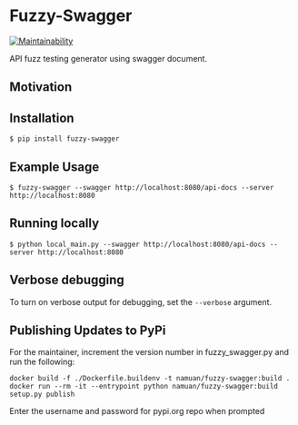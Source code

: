 # Fuzzy-Swagger

[![Maintainability](https://api.codeclimate.com/v1/badges/90e749fdf9cda775a2f4/maintainability)](https://codeclimate.com/github/namuan/fuzzy-swagger/maintainability)

API fuzz testing generator using swagger document.

## Motivation


## Installation

```shell
$ pip install fuzzy-swagger
```

## Example Usage

```
$ fuzzy-swagger --swagger http://localhost:8080/api-docs --server http://localhost:8080
```

## Running locally

```
$ python local_main.py --swagger http://localhost:8080/api-docs --server http://localhost:8080
```

## Verbose debugging

To turn on verbose output for debugging, set the `--verbose` argument.

## Publishing Updates to PyPi

For the maintainer, increment the version number in fuzzy_swagger.py and run the following:

```shell
docker build -f ./Dockerfile.buildenv -t namuan/fuzzy-swagger:build .
docker run --rm -it --entrypoint python namuan/fuzzy-swagger:build setup.py publish
```

Enter the username and password for pypi.org repo when prompted
